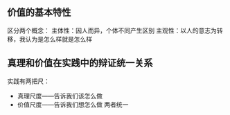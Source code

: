 ## 价值的基本特性
区分两个概念：
主体性：因人而异，个体不同产生区别
主观性：以人的意志为转移，我认为是怎么样就是怎么样

## 真理和价值在实践中的辩证统一关系
实践有两把尺：
- 真理尺度——告诉我们该怎么做
- 价值尺度——告诉我们想怎么做
两者统一

